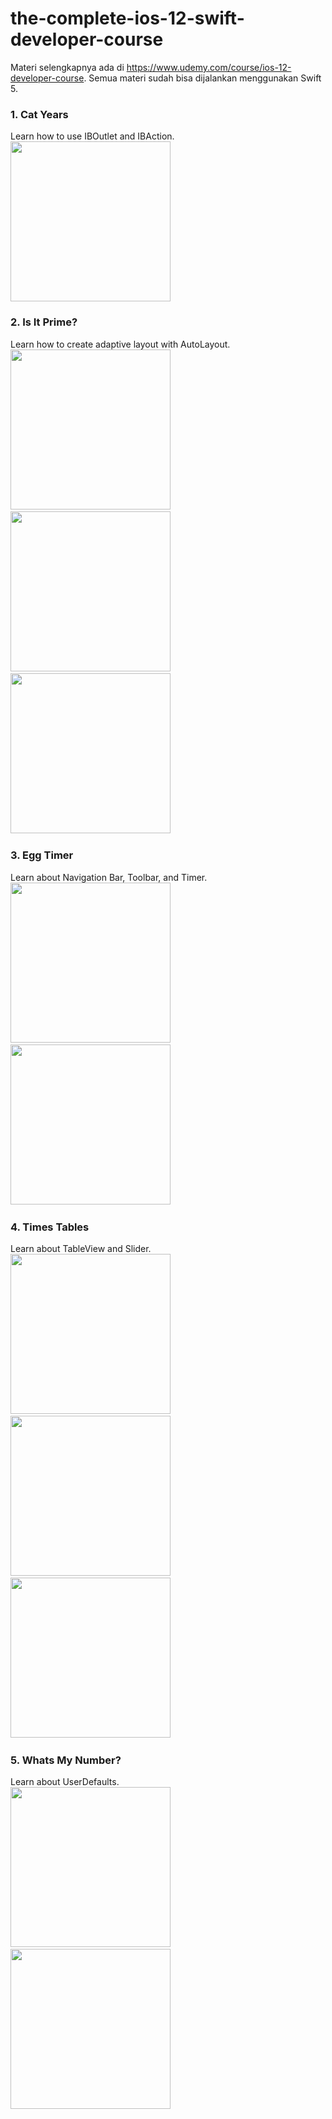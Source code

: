 # the-complete-ios-12-swift-developer-course
Materi selengkapnya ada di https://www.udemy.com/course/ios-12-developer-course. Semua materi sudah bisa dijalankan menggunakan Swift 5.

### 1. Cat Years
Learn how to use IBOutlet and IBAction.<br>
<img src="CatYears/screenshot/preview.png" width=256 />

### 2. Is It Prime?
Learn how to create adaptive layout with AutoLayout.<br>
<img src="IsItPrime/screenshot/preview1.png" width=256 />&nbsp;
<img src="IsItPrime/screenshot/preview2.png" width=256 />&nbsp;
<img src="IsItPrime/screenshot/preview3.png" width=256 />&nbsp;

### 3. Egg Timer
Learn about Navigation Bar, Toolbar, and Timer.<br>
<img src="EggTimer/screenshot/preview1.png" width=256 />&nbsp;
<img src="EggTimer/screenshot/preview2.png" width=256 />&nbsp;

### 4. Times Tables
Learn about TableView and Slider.<br>
<img src="TimesTables/screenshot/preview1.png" width=256 />&nbsp;
<img src="TimesTables/screenshot/preview2.png" width=256 />&nbsp;
<img src="TimesTables/screenshot/preview3.png" width=256 />&nbsp;

### 5. Whats My Number?
Learn about UserDefaults.<br>
<img src="WhatsMyNumber/screenshot/preview1.png" width=256 />&nbsp;
<img src="WhatsMyNumber/screenshot/preview2.png" width=256 />&nbsp;
